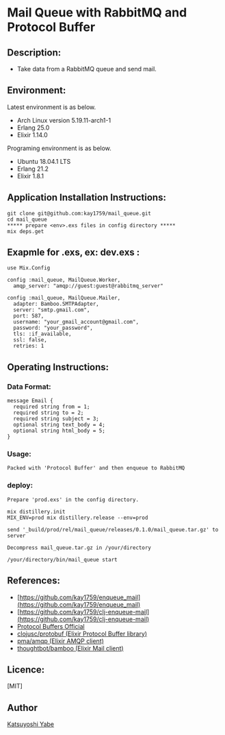 # Mail Queue with RabbitMQ and Protocol Buffer

## Description:
* Take data from a RabbitMQ queue and send mail.


## Environment:
Latest environment is as below.

* Arch Linux version 5.19.11-arch1-1
* Erlang 25.0
* Elixir 1.14.0


Programing environment is as below.

* Ubuntu 18.04.1 LTS
* Erlang 21.2
* Elixir 1.8.1


## Application Installation Instructions:

    git clone git@github.com:kay1759/mail_queue.git
    cd mail_queue
    ***** prepare <env>.exs files in config directory *****
    mix deps.get

## Exapmle for <env>.exs,  ex: dev.exs :

    use Mix.Config

    config :mail_queue, MailQueue.Worker,
      amqp_server: "amqp://guest:guest@rabbitmq_server"

    config :mail_queue, MailQueue.Mailer,
      adapter: Bamboo.SMTPAdapter,
      server: "smtp.gmail.com",
      port: 587,
      username: "your_gmail_account@gmail.com",
      password: "your_password",
      tls: :if_available,
      ssl: false,
      retries: 1


## Operating Instructions:

### Data Format:
    message Email {
      required string from = 1;
      required string to = 2; 
      required string subject = 3;
      optional string text_body = 4; 
      optional string html_body = 5;
    }

### Usage:
    Packed with 'Protocol Buffer' and then enqueue to RabbitMQ

### deploy:
    Prepare 'prod.exs' in the config directory.

    mix distillery.init
    MIX_ENV=prod mix distillery.release --env=prod

    send '_build/prod/rel/mail_queue/releases/0.1.0/mail_queue.tar.gz' to server

    Decompress mail_queue.tar.gz in /your/directory

    /your/directory/bin/mail_queue start

## References:
- [https://github.com/kay1759/enqueue_mail](https://github.com/kay1759/enqueue_mail)
- [https://github.com/kay1759/clj-enqueue-mail](https://github.com/kay1759/clj-enqueue-mail)
- [Protocol Buffers Official](https://developers.google.com/protocol-buffers/)
- [clojusc/protobuf (Elixir Protocol Buffer library)](https://github.com/clojusc/protobuf)
- [pma/amqp (Elixir AMQP client)](https://github.com/pma/amqp)
- [thoughtbot/bamboo (Elixir Mail client)](https://github.com/thoughtbot/bamboo)

## Licence:

[MIT]

## Author

[Katsuyoshi Yabe](https://github.com/kay1759)

